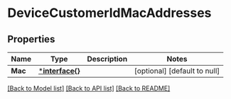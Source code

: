 # DeviceCustomerIdMacAddresses

## Properties
Name | Type | Description | Notes
------------ | ------------- | ------------- | -------------
**Mac** | [***interface{}**](interface{}.md) |  | [optional] [default to null]

[[Back to Model list]](../README.md#documentation-for-models) [[Back to API list]](../README.md#documentation-for-api-endpoints) [[Back to README]](../README.md)


